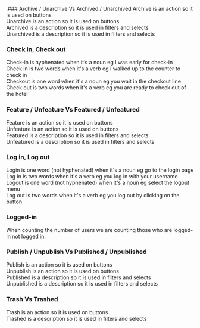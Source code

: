 .### Archive / Unarchive Vs Archived / Unarchived
Archive is an action so it is used on buttons  
Unarchive is an action so it is used on buttons  
Archived is a description so it is used in filters and selects  
Unarchived is a description so it is used in filters and selects  

### Check in, Check out
Check-in is hyphenated when it’s a noun eg  I was early for check-in  
Check in is two words when it's a verb eg I walked up to the counter to check in  
Checkout is one word when it's a noun eg you wait in the checkout line
Check out is two words when it's a verb eg you are ready to check out of the hotel

### Feature / Unfeature Vs Featured / Unfeatured
Feature is an action so it is used on buttons  
Unfeature is an action so it is used on buttons  
Featured is a description so it is used in filters and selects  
Unfeatured is a description so it is used in filters and selects  

### Log in, Log out
Login is one word (not hyphenated) when it's a noun eg go to the login page  
Log in is two words when it's a verb eg you log in with your username    
Logout is one word (not hyphenated) when it's a noun eg select the logout menu  
Log out is two words when it's a verb eg you log out by clicking on the button  

### Logged-in
When counting the number of users we are counting those who are logged-in not logged in.

### Publish / Unpublish Vs Published / Unpublished
Publish is an action so it is used on buttons  
Unpublish is an action so it is used on buttons  
Published is a description so it is used in filters and selects  
Unpublished is a description so it is used in filters and selects  

### Trash Vs Trashed
Trash is an action so it is used on buttons  
Trashed is a description so it is used in filters and selects  
